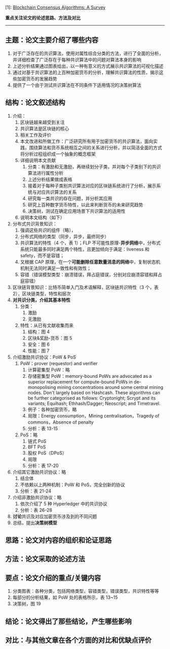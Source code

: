 [1]: [Blockchain Consensus Algorithms: A Survey](http://arxiv.org/abs/1911.11770)

**重点关注论文的论述思路、方法及对比**

---

## 主题：论文主要介绍了哪些内容

1. 对于广泛存在的共识算法，使用对属性综合分类的方法，进行了全面的分析，并详细检查了广泛存在于每种共识算法中的问题对算法本身的影响
2. 上述分析结果通过图表给出，以一种有意义的方式展示共识算法的可视化描述
3. 通过对基于共识算法的上百种加密货币的分析，理解共识算法的性质，揭示这些加密货币的发展趋势
4. 提供了一个由于测试共识算法在不同条件下适用情况的决策树算法

## 结构：论文叙述结构

1. 介绍：
   1. 区块链越来越受到关注
   2. 共识算法是区块链的核心
   3. 相关工作及评价
   4. 本文改进和所做工作：广泛研究所有用于加密货币的共识算法，面向实践，围绕算法和货币系统相互之间的关系进行分析，并以简洁全面的方式将分析过程组织成一个抽象的概念框架
   5. 详细说明本文贡献
       1. 分类：有激励和无激励，再继续划分子类，并对每个子类别下的共识算法进行属性分析
       2. 上述分析结果做成表格
       3. 接着对于每种子类别共识算法对应的区块链系统进行了分析，展示系统与对应共识算法的关系
       4. 研究每一类共识的存在问题，并分析其应用
       5. 研究上百种数字货币特性，以此来判断货币的未来研究趋势
       6. 决策树，测试在确定应用场景下共识算法的适用性
   6. 说明本文结构（如下）
2. 分布式共识背景知识：
    1. 强调这些共识的组件（略），
    2. 分布式网络的类型（同步，异步，最终同步）
    3. 共识算法的特性（4 个，表 1）；FLP 不可能性原理-**异步网络**中，分布式系统只能最多同时满足两个特性，且更加倾向于满足：liveness 和 safety，而不是容错；
    4. 又根据 CAP 原理，在一个**可能删除任意数量消息的网络**中，复制状态机机制无法同时满足一致性和有效性；
    5. 容错（错误模型类型：崩溃错误，拜占庭错误，分别对应崩溃容错和拜占庭容错）
3. 区块链背景知识：比特币简单入门及术语解释，区块链共识特性（3 个，表 2），区块链类型，特性和层次
4. **对共识分类，介绍其基本特性**
    1. 分类：
        1. 激励
        2. 无激励
    2. 特性：从已有文献收集而来
        1. 结构：图 4
        2. 区块&奖励-货币：图 5
        3. 安全：图 6
        4. 性能：图 7
5. 介绍激励共识协议：PoW & PoS
    1. PoW：prover (requestor) and verifier
        1. 计算密集型 PoW：略
        2. 存储密集型 PoW：memory-bound PoWs are advocated as a superior replacement for compute-bound PoWs in de-monopolising mining concentrations around some central mining nodes. Don't largely based on Hashcash. These algorithms can be further categorised as follows: Cryptonight; Scrypt and its variants; Equihash; Ethhash/Dagger; Neoscript; and Timetravel.
        3. 例子：各种加密货币，略
        4. 局限：Energy consumption，Mining centralisation，Tragedy of commons，Absence of penalty
        5. 分析：表 13-15
    2. PoS：略
        1. 链式 PoS
        2. BFT PoS
        3. 股权 PoS（DPoS）
        4. 局限
        5. 分析：表 17-20
6. 介绍其它激励共识协议：略
    1. 结合体
    2. 不依赖以上两种机制：PoW 和 PoS，完全创新的协议
    3. 分析：表 21-24
7. 介绍非激励共识协议：略
    1. 依次介绍了 5 种 Hyperledger 中的共识协议
    2. 分析：表 26-28
8. **讨论**共识及对应加密货币涉及到的不同问题
9. 总结，提出**决策树模型**

## 思路：论文对内容的组织和论证思路



## 方法：论文采取的论述方法



## 要点：论文介绍的重点/关键内容

1.  分类图表：各种分类，包括网络类型，容错类型，错误类型，共识特性等等
2.  每部分的分析结果，如 PoW 处的表格所示，表 13~15
3.  决策树，图 19

## 结论：论文得出了那些结论，产生哪些影响



## 对比：与其他文章在各个方面的对比和优缺点评价

